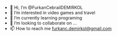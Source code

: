 - 👋 Hi, I’m @FurkanCebrailDEMIRKOL
- 👀 I’m interested in video games and travel
- 🌱 I’m currently learning programing
- 💞️ I’m looking to collaborate on ...
- 📫 How to reach me furkanc.demirkol@gmail.com

<!---
FurkanCebrailDEMIRKOL/FurkanCebrailDEMIRKOL is a ✨ special ✨ repository because its `README.md` (this file) appears on your GitHub profile.
You can click the Preview link to take a look at your changes.
--->
